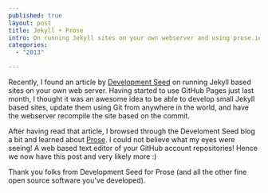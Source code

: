```yaml
---
published: true
layout: post
title: Jekyll + Prose
intro: On running Jekyll sites on your own webserver and using prose.io to edit them
categories: 
  - "2013"

---
```


Recently, I found an article by [Development Seed][development_seed] on running Jekyll based sites on your own web server. Having started to use GitHub Pages just last month, I thought it was an awesome idea to be able to develop small Jekyll based sites, update them using Git from anywhere in the world, and have the webserver recompile the site based on the commit.

After having read that article, I browsed through the Develoment Seed blog a bit and learned about [Prose][prose]. I could not believe what my eyes were seeing! A web based text editor of your GitHub account repositories! Hence we now have this post and very likely more :)

Thank you folks from Development Seed for Prose (and all the other fine open source software you've developed).

[development_seed]: http://developmentseed.org/blog/2013/05/01/introducing-jekyll-hook/
[prose]: http://prose.io/

